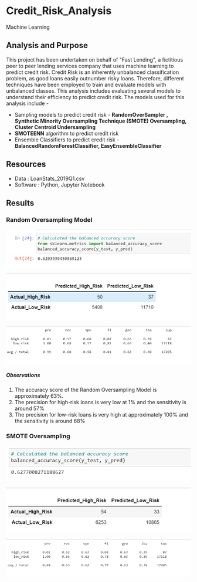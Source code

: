 # Credit_Risk_Analysis
Machine Learning

## Analysis and Purpose
This project has been undertaken on behalf of "Fast Lending", a fictitious peer to peer lending services company that uses machine learning to predict credit risk. Credit Risk is an inherently unbalanced classification problem, as good loans easily outnumber risky loans. Therefore, different techniques have been employed to train and evaluate models with unbalanced classes. This analysis includes evaluating several models to understand their efficiency to predict credit risk. The models used for this analysis include - 

- Sampling models to predict credit risk - **RandomOverSampler , Synthetic Minority Oversampling Technique (SMOTE) Oversampling, Cluster Centroid Undersampling**
- **SMOTEENN** algorithm to predict credit risk
- Ensemble Classifiers to predict credit risk - **BalancedRandomForestClassifier, EasyEnsembleClassifier**

## Resources
- Data : LoanStats_2019Q1.csv
- Software : Python, Jupyter Notebook

## Results

### Random Oversampling Model

![](images/accuracy_score_random_oversampling.png)

![](images/random_oversampling_confusion_matrix.png)

![](images/random_oversampling_classification_report.png)

##### Observations

1. The accuracy score of the Random Oversampling Model is approximately 63%. 
2. The precision for high-risk loans is very low at 1% and the sensitivity is around 57%
3. The precision for low-risk loans is very high at approximately 100% and the sensitivity is around 68%

 ### SMOTE Oversampling
 
 ![](images/acc_score_SMOTE.png)
 
 ![](images/SMOTE_Oversampling_cm.png)
 
 ![](images/SMOTE_Oversampling_CR.png)
 
